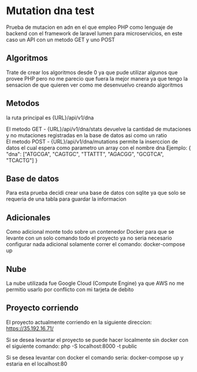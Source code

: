 # Mutation dna test

Prueba de mutacion en adn en el que empleo PHP como lenguaje de backend con el framework de laravel lumen para microservicios, en este caso un API con un metodo GET y uno POST

## Algoritmos

Trate de crear los algoritmos desde 0 ya que pude utilizar algunos que provee PHP pero no me parecio que fuera la mejor manera ya que tengo la sensacion de que quieren ver como me desenvuelvo creando algoritmos

## Metodos

la ruta principal es {URL}/api/v1/dna

El metodo GET - {URL}/api/v1/dna/stats devuelve la cantidad de mutaciones y no mutaciones registradas en la base de datos asi como un ratio
<br />El metodo POST - {URL}/api/v1/dna/mutations permite la inserccion de datos el cual espera como parametro un array con el nombre dna Ejemplo:
{
    "dna": ["ATGCGA", "CAGTGC", "TTATTT", "AGACGG", "GCGTCA", "TCACTG"]
}

## Base de datos

Para esta prueba decidi crear una base de datos con sqlite ya que solo se requeria de una tabla para guardar la informacion

## Adicionales

Como adicional monte todo sobre un contenedor Docker para que se levante con un solo comando todo el proyecto ya no seria necesario configurar nada adicional solamente correr el comando: docker-compose up

## Nube

La nube utilizada fue Google Cloud (Compute Engine) ya que AWS no me permitio usarlo por conflicto con mi tarjeta de debito

## Proyecto corriendo

El proyecto actualmente corriendo en la siguiente direccion: https://35.192.16.71/

Si se desea levantar el proyecto se puede hacer localmente sin docker con el siguiente comando: php -S localhost:8000 -t public

Si se desea levantar con docker el comando seria: docker-compose up y estaria en el localhost:80